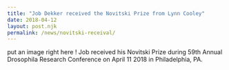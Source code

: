 ```yaml
---
title: "Job Dekker received the Novitski Prize from Lynn Cooley"
date: 2018-04-12
layout: post.njk
permalink: /news/novitski-receival/
---
```


put an image right here !
Job received his Novitski Prize during 59th Annual Drosophila Research Conference on April 11 2018 in Philadelphia, PA.
